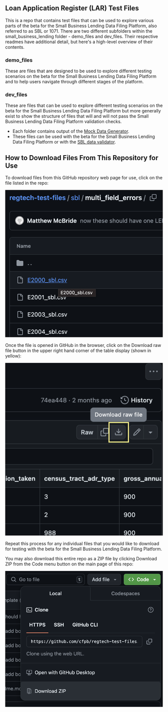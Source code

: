 ## Loan Application Register (LAR) Test Files

This is a repo that contains test files that can be used to explore various parts of the beta for the Small Business Lending Data Filing Platform, also referred to as SBL or 1071. There are two different subfolders within the small_business_lending folder - demo_files and dev_files. Their respective readmes have additional detail, but here's a high-level overview of their contents.

### demo_files

These are files that are designed to be used to explore different testing scenarios on the beta for the Small Business Lending Data Filing Platform and to help users navigate through different stages of the platform. 


### dev_files

These are files that can be used to explore different testing scenarios on the beta for the Small Business Lending Data Filing Platform but more generally exist to show the structure of files that will and will not pass the Small Business Lending Data Filing Platform validation checks. 

- Each folder contains output of the [Mock Data Generator](https://github.com/cfpb/regtech-mock-data-generator).
- These files can be used with the beta for the Small Business Lending Data Filing Platform or with the [SBL data validator](https://github.com/cfpb/regtech-data-validator).

## How to Download Files From This Repository for Use

To download files from this GitHub repository web page for use, click on the file listed in the repo:

![a screenshot of a pointer hovering over a .csv file in the repo, part of the instructions for downloading](download-instructions-1.png)

Once the file is opened in GitHub in the browser, click on the Download raw file button in the upper right hand corner of the table display (shown in yellow): 

![a screenshot of the Download raw file button for a .csv file in the repo, part of the instructions for downloading](download-instructions-2.png)

Repeat this process for any individual files that you would like to download for testing with the beta for the Small Business Lending Data Filing Platform. 

You may also download this entire repo as a ZIP file by clicking Download ZIP from the Code menu button on the main page of this repo:

![a screenshot of a pointer hovering over the Download ZIP button for the repo, part of the instructions for downloading](download-instructions-3.png)
